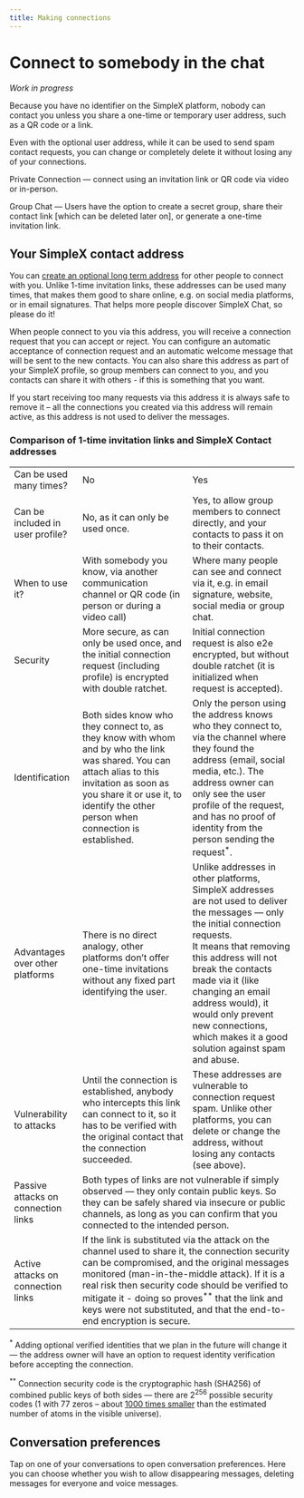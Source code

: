```yaml
---
title: Making connections
---
```

# Connect to somebody in the chat

_Work in progress_

Because you have no identifier on the SimpleX platform, nobody can contact you unless you share a one-time or temporary user address, such as a QR code or a link.

Even with the optional user address, while it can be used to send spam contact requests, you can change or completely delete it without losing any of your connections.

Private Connection — connect using an invitation link or QR code via video or in-person.

Group Chat — Users have the option to create a secret group, share their contact link [which can be deleted later on], or generate a one-time invitation link.

## Your SimpleX contact address

You can [create an optional long term address](./app-settings.md#your-simplex-contact-address) for other people to connect with you. Unlike 1-time invitation links, these addresses can be used many times, that makes them good to share online, e.g. on social media platforms, or in email signatures. That helps more people discover SimpleX Chat, so please do it!

When people connect to you via this address, you will receive a connection request that you can accept or reject. You can configure an automatic acceptance of connection request and an automatic welcome message that will be sent to the new contacts. You can also share this address as part of your SimpleX profile, so group members can connect to you, and you contacts can share it with others - if this is something that you want.

If you start receiving too many requests via this address it is always safe to remove it – all the connections you created via this address will remain active, as this address is not used to deliver the messages.

### Comparison of 1-time invitation links and SimpleX Contact addresses

<table>
  <tr>
    <td>Can be used many times?</td>
    <td>No</td>
    <td>Yes</td>
  </tr>
  <tr>
    <td>Can be included in user profile?</td>
    <td>No, as it can only be used once.</td>
    <td>Yes, to allow group members to connect directly, and your contacts to pass it on to their contacts.</td>
  </tr>
  <tr>
    <td>When to use it?</td>
    <td>With somebody you know, via another communication channel or QR code (in person or during a video call)</td>
    <td>Where many people can see and connect via it, e.g. in email signature, website, social media or group chat.</td>
  </tr>
  <tr>
    <td>Security</td>
    <td>More secure, as can only be used once, and the initial connection request (including profile) is encrypted with double ratchet.</td>
    <td>Initial connection request is also e2e encrypted, but without double ratchet (it is initialized when request is accepted).</td>
  </tr>
  <tr>
    <td>Identification</td>
    <td>Both sides know who they connect to, as they know with whom and by who the link was shared. You can attach alias to this invitation as soon as you share it or use it, to identify the other person when connection is established.</td>
    <td>Only the person using the address knows who they connect to, via the channel where they found the address (email, social media, etc.). The address owner can only see the user profile of the request, and has no proof of identity from the person sending the request<sup>*</sup>.</td>
  </tr>
  <tr>
    <td>Advantages over other platforms</td>
    <td>There is no direct analogy, other platforms don’t offer one-time invitations without any fixed part identifying the user.</td>
    <td>Unlike addresses in other platforms, SimpleX addresses are not used to deliver the messages &mdash; only the initial connection requests.<br>It means that removing this address will not break the contacts made via it (like changing an email address would), it would only prevent new connections, which makes it a good solution against spam and abuse.</td>
  </tr>
  <tr>
    <td>Vulnerability to attacks</td>
    <td>Until the connection is established, anybody who intercepts this link can connect to it, so it has to be verified with the original contact that the connection succeeded.</td>
    <td>These addresses are vulnerable to connection request spam. Unlike other platforms, you can delete or change the address, without losing any contacts (see above).</td>
  </tr>
  <tr>
    <td>Passive attacks on connection links</td>
    <td colspan="2">Both types of links are not vulnerable if simply observed &mdash; they only contain public keys. So they can be safely shared via insecure or public channels, as long as you can confirm that you connected to the intended person.</td>
  </tr>
  <tr>
    <td>Active attacks on connection links</td>
    <td colspan="2">If the link is substituted via the attack on the channel used to share it, the connection security can be compromised, and the original messages monitored (man-in-the-middle attack). If it is a real risk then security code should be verified to mitigate it - doing so proves<sup>**</sup> that the link and keys were not substituted, and that the end-to-end encryption is secure.</td>
  </tr>
</table>

<sup>*</sup> Adding optional verified identities that we plan in the future will change it &mdash; the address owner will have an option to request identity verification before accepting the connection.

<sup>**</sup> Connection security code is the cryptographic hash (SHA256) of combined public keys of both sides &mdash; there are 2<sup>256</sup> possible security codes (1 with 77 zeros – about [1000 times smaller](https://www.wolframalpha.com/input?i=2%5E256) than the estimated number of atoms in the visible universe).

## Conversation preferences

Tap on one of your conversations to open conversation preferences.
Here you can choose whether you wish to allow disappearing messages, deleting messages for everyone and voice messages.
